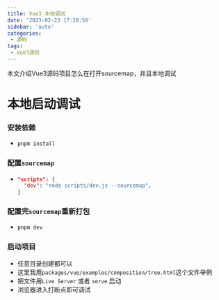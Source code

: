 ```yaml
---
title: Vue3 本地调试
date: '2023-02-23 17:28:56'
sidebar: 'auto'
categories:
 - 源码
tags:
 - Vue3源码
---
```



本文介绍Vue3源码项目怎么在打开sourcemap，并且本地调试
<!-- more -->

# 本地启动调试

### 安装依赖
  - ```sh
    pnpm install
    ```

### 配置`sourcemap`
  - ```json
    "scripts": {
      "dev": "node scripts/dev.js --sourcemap",
    }
    ```

### 配置完`sourcemap`重新打包
  - ```sh
    pnpm dev
    ```

### 启动项目
  - 任意目录创建都可以
  - 这里我用`packages/vue/examples/composition/tree.html`这个文件举例
  - 把文件用`Live Server` 或者 `serve` 启动
  - 浏览器进入打断点即可调试
